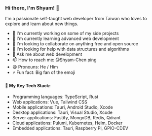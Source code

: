 ### Hi there, I'm Shyam! 👋

I'm a passionate self-taught web developer from Taiwan who loves to explore and learn about new things.

- 🔭 I'm currently working on some of my side projects
- 🌱 I'm currently learning advanced web development
- 👯 I'm looking to collaborate on anything free and open source
- 🤝 I'm looking for help with data structures and algorithms
- 💬 Ask me about web development
- 📫 How to reach me: @Shyam-Chen ping
- 😄 Pronouns: He / Him
- ⚡ Fun fact: Big fan of the emoji

#### 🚀 My Key Tech Stack:

- Programming languages: TypeScript, Rust
- Web applications: Vue, Tailwind CSS
- Mobile applications: Tauri, Android Studio, Xcode
- Desktop applications: Tauri, Visual Studio, Xcode
- Server applications: Fastify, MongoDB, Redis, Qdrant
- Cloud applications: Pulumi, Kubernetes, Helm, Docker
- Embedded applications: Tauri, Raspberry Pi, GPIO-CDEV
